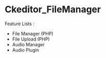 # Ckeditor_FileManager
Feature Lists : 
<ul>
  <li>File Manager (PHP)</li>
  <li>File Upload (PHP)</li>
  <li>Audio Manager</li>
  <li>Audio Plugin</li>
</ul>
